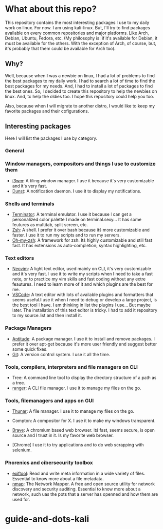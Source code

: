 # What about this repo?

This repository contains the most interesting packages I use to my daily work on linux. For now. I am using kali-linux. But, I'll try to find packages available on every common repositories and major platforms. Like Arch, Debian, Ubuntu, Fedora, etc. (My philosophy is: if it's available for Debian, it must be available for the others. With the exception of Arch, of course, but, it's probably that them could be available for Arch too).

## Why?

Well, because when I was a newbie on linux, I had a lot of problems to find the best packages to my daily work. I had to search a lot of time to find the best packages for my needs. And, I had to install a lot of packages to find the best ones. So, I decided to create this repository to help the newbies on linux. And, to help the oldies too. I hope this repository could help you too.

Also, because when I will migrate to another distro, I would like to keep my favorite packages and their cofigurations.

## Interesting packages

Here I will list the packages I use by category.

### General

### Window managers, compositors and things I use to customize them

- [i3wm](https://i3wm.org/): A tiling window manager. I use it because it's very customizable and it's very fast.
- [Dunst](https://dunst-project.org/): A notification daemon. I use it to display my notifications.

### Shells and terminals

- [Terminator](https://terminator-gtk3.readthedocs.io/en/latest/): A terminal emulator. I use it because I can get a personalized color palette I made on terminal.sexy... It has some feutures as multitab, split screen, etc.
- [Zsh](https://www.zsh.org/): A shell. I prefer it over bash because itś more customizable and faster. I use it to run my scripts and to run my servers.
- [Oh-my-zsh](https://ohmyz.sh/): A framework for zsh. Itś highly customizable and still fast fast. It has extensions as auto-completion, syntax highlighting, etc.

### Text editors

- [Neovim](https://neovim.io/): A light text editor, used mainly on CLI, it's very customizable and it's very fast. I use it to write my scripts when I need to take a fast note, or to practice my vim skills and fast coding without any extre feautures. I need to learn more of it and which plugins are the best for me.
- [VSCode](https://code.visualstudio.com/): A text editor with lots of available plugins and formatters that seems useful.I use it when I need to debug or develop a large project, is the best tool I have. I am thinking in list the plugins I use... But maybe later. The installation of this text editor is tricky. I had to add it repository to my source.list and then install it.

### Package Managers

- [Aptitude](https://wiki.debian.org/Aptitude): A package manager. I use it to install and remove packages. I prefer it over apt-get because it's more user friendly and suggest better some quick fixes.
- [Git](https://git-scm.com/): A version control system. I use it all the time.

### Tools, compilers, interpreters and file managers on CLI

- Tree: A command line tool to display the directory structure of a path as a tree.
- [ranger](https://ranger.github.io/): A CLI file manager. I use it to manage my files on the go.

### Tools, filemanagers and apps on GUI

- [Thunar](https://docs.xfce.org/xfce/thunar/start): A file manager. I use it to manage my files on the go.

- Compton: A compositor for X. I use it to make my windows transparent.
- [Brave](https://brave.com/): A chromium based web browser. Itś fast, seems secure, is open source and I trust in it. Is my favorite web browser.
- [Chrome] I use it to try applications and to do web scrapping with selenium.

### Phorenics and cibersecurity toolbox

- [exiftool](https://exiftool.org/): Read and write meta information in a wide variety of files. Essential to know more about a file metadata.
- [nmap](https://nmap.org/): The Network Mapper. A free and open source utility for network discovery and security auditing. Essential to know more about a network, such uas the pots that a server has openned and how them are used for.

# guide-and-dots-kali
